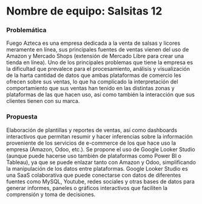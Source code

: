 # Nombre de equipo: Salsitas 12

### Problemática
Fuego Azteca es una empresa dedicada a la venta de salsas y licores meramente en línea, sus principales fuentes de ventas vienen del uso de Amazon y Mercado Shops (extensión de Mercado Libre para crear una tienda en línea). Uno de los principales problemas que tiene la empresa es la dificultad que prevalece para el procesamiento, análisis y visualización de la harta cantidad de datos que ambas plataformas de comercio les ofrecen sobre sus ventas, lo que ha complicado la interpretación del comportamiento que sus ventas han tenido en las distintas zonas y plataformas de las que hacen uso, así como también la interacción que sus clientes tienen con su marca.

### Propuesta
Elaboración de plantillas y reportes de ventas, así como dashboards interactivos que permitan resumir y hacer inferencias sobre la información proveniente de los servicios de e-commerce de los que hace uso la empresa (Amazon, Odoo, etc.). Se propone el uso de Google Looker Studio (aunque puede hacerse uso también de plataformas como Power BI o Tableau), ya que se puede enlazar tanto con Amazon y Odoo, simplificando la manipulación de los datos entre plataformas. Google Looker Studio es una SaaS colaborativa que puede conectarse con datos de diferentes fuentes como MySQL, Youtube, redes sociales y otras bases de datos para generar informes, paneles o gráficos interactivos que faciliten la comprensión y toma de decisiones. 


